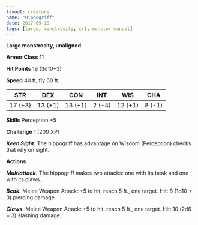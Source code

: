 ```yaml
---
layout: creature
name: "Hippogriff"
date: 2017-09-10
tags: [large, monstrosity, cr1, monster-manual]
---
```


**Large monstrosity, unaligned**

**Armor Class** 11

**Hit Points** 19 (3d10+3)

**Speed** 40 ft, fly 60 ft.

|   STR   |   DEX   |   CON   |   INT   |   WIS   |   CHA   |
|:-----:|:-----:|:-----:|:-----:|:-----:|:-----:|
| 17 (+3) | 13 (+1) | 13 (+1) | 2 (-4) | 12 (+1) | 8 (-1) |

**Skills** Perception +5

**Challenge** 1 (200 XP)

***Keen Sight.*** The hippogriff has advantage on Wisdom (Perception) checks that rely on sight.

**Actions**

***Multiattack.*** The hippogriff makes two attacks: one with its beak and one with its claws.

***Beak.*** Melee Weapon Attack: +5 to hit, reach 5 ft., one target. Hit: 8 (1d10 + 3) piercing damage.

***Claws.*** Melee Weapon Attack: +5 to hit, reach 5 ft., one target. Hit: 10 (2d6 + 3) slashing damage.


